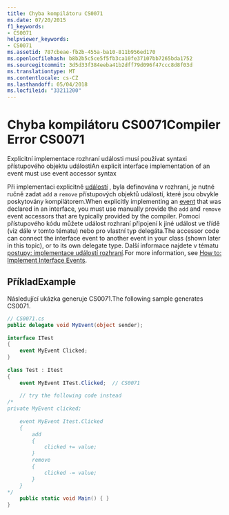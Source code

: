 ```yaml
---
title: Chyba kompilátoru CS0071
ms.date: 07/20/2015
f1_keywords:
- CS0071
helpviewer_keywords:
- CS0071
ms.assetid: 787cbeae-fb2b-455a-ba10-811b956ed170
ms.openlocfilehash: b8b2b5c5ce5f5fb3ca10fe37107bb7265bda1752
ms.sourcegitcommit: 3d5d33f384eeba41b2dff79d096f47ccc8d8f03d
ms.translationtype: MT
ms.contentlocale: cs-CZ
ms.lasthandoff: 05/04/2018
ms.locfileid: "33211200"
---
```

# <a name="compiler-error-cs0071"></a><span data-ttu-id="0c63f-102">Chyba kompilátoru CS0071</span><span class="sxs-lookup"><span data-stu-id="0c63f-102">Compiler Error CS0071</span></span>
<span data-ttu-id="0c63f-103">Explicitní implementace rozhraní události musí používat syntaxi přístupového objektu události</span><span class="sxs-lookup"><span data-stu-id="0c63f-103">An explicit interface implementation of an event must use event accessor syntax</span></span>  
  
 <span data-ttu-id="0c63f-104">Při implementaci explicitně [událostí](../../../csharp/language-reference/keywords/event.md) , byla definována v rozhraní, je nutné ručně zadat `add` a `remove` přístupových objektů událostí, které jsou obvykle poskytovány kompilátorem.</span><span class="sxs-lookup"><span data-stu-id="0c63f-104">When explicitly implementing an [event](../../../csharp/language-reference/keywords/event.md) that was declared in an interface, you must use manually provide the `add` and `remove` event accessors that are typically provided by the compiler.</span></span> <span data-ttu-id="0c63f-105">Pomocí přístupového kódu můžete událost rozhraní připojení k jiné událost ve třídě (viz dále v tomto tématu) nebo pro vlastní typ delegáta.</span><span class="sxs-lookup"><span data-stu-id="0c63f-105">The accessor code can connect the interface event to another event in your class (shown later in this topic), or to its own delegate type.</span></span> <span data-ttu-id="0c63f-106">Další informace najdete v tématu [postupy: implementace událostí rozhraní](../../../csharp/programming-guide/events/how-to-implement-interface-events.md).</span><span class="sxs-lookup"><span data-stu-id="0c63f-106">For more information, see [How to:  Implement Interface Events](../../../csharp/programming-guide/events/how-to-implement-interface-events.md).</span></span>  
  
## <a name="example"></a><span data-ttu-id="0c63f-107">Příklad</span><span class="sxs-lookup"><span data-stu-id="0c63f-107">Example</span></span>  
 <span data-ttu-id="0c63f-108">Následující ukázka generuje CS0071.</span><span class="sxs-lookup"><span data-stu-id="0c63f-108">The following sample generates CS0071.</span></span>  
  
```csharp  
// CS0071.cs  
public delegate void MyEvent(object sender);  
  
interface ITest  
{  
    event MyEvent Clicked;  
}  
  
class Test : Itest  
{  
    event MyEvent ITest.Clicked;  // CS0071  
  
    // try the following code instead  
/*  
private MyEvent clicked;  
  
    event MyEvent Itest.Clicked  
    {  
        add  
        {  
            clicked += value;  
        }  
        remove  
        {  
            clicked -= value;  
        }  
    }  
*/  
    public static void Main() { }  
}  
```
